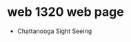 # web 1320 web page
<ul>
<li><a herf="Final_project/index.html" target="_blank"> Chattanooga Sight Seeing</a></li>
</ul>